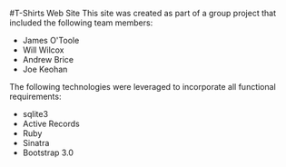 #T-Shirts Web Site
This site was created as part of a group project that included the following team members:
* James O'Toole
* Will Wilcox
* Andrew Brice
* Joe Keohan

The following technologies were leveraged to incorporate all functional requirements:
* sqlite3
* Active Records
* Ruby
* Sinatra
* Bootstrap 3.0
